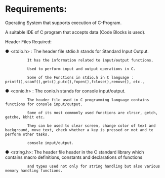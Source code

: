 # Requirements:

Operating System that supports execution of C-Program.

A suitable IDE of C program that accepts data (Code Blocks is used).

Header Files Required:

● <stdio.h> : The header file stdio.h stands for Standard Input Output.

              It has the information related to input/output functions.

              Used to perform input and output operations in C.

              Some of the Functions in stdio.h in C language :  printf(),scanf(),getc(),putc(),fopen(),fclose(),remove(), etc.,

● <conio.h> : The conio.h stands for console input/output.

              The header file used in C programming language contains functions for console input/output.

              Some of its most commonly used functions are clrscr, getch, getche, kbhit etc.

              They can be used to clear screen, change color of text and background, move text, check whether a key is pressed or not and to perform other tasks.

              console input/output.

● <string.h>: The header file header in the C standard library which contains macro definitions, constants and declarations of functions

              and types used not only for string handling but also various memory handling functions.
